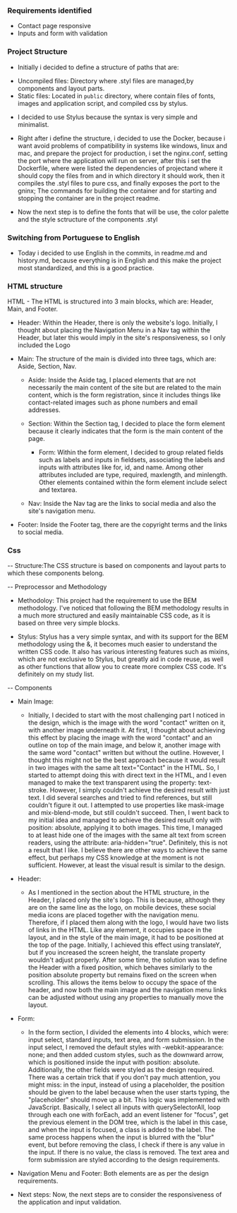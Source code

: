 ### Requirements identified

- Contact page responsive
- Inputs and form with validation

### Project Structure

- Initially i decided to define a structure of paths that are:

* Uncompiled files: Directory where .styl files are managed,by components and layout parts.
* Static files: Located in `public` directory, where contain files of fonts, images and application script, and compiled css by stylus.

- I decided to use Stylus because the syntax is very simple and minimalist.

- Right after i define the structure, i decided to use the Docker, because i want avoid problems of compatibility in systems like windows, linux and mac, and prepare the project for production, i set the nginx.conf, setting the port where the application will run on server, after this i set the Dockerfile, where were listed the dependencies of projectand where it should copy the files from and in which directory it should work, then it compiles the .styl files to pure css, and finally exposes the port to the gninx; The commands for building the container and for starting and stopping the container are in the project readme.

- Now the next step is to define the fonts that will be use, the color palette and the style sctructure of the components .styl

### Switching from Portuguese to English

- Today i decided to use English in the commits, in readme.md and history.md, because everything is in English and this make the project most standardized, and this is a good practice.

### HTML structure

HTML - The HTML is structured into 3 main blocks, which are: Header, Main, and Footer.

- Header: Within the Header, there is only the website's logo. Initially, I thought about placing the Navigation Menu in a Nav tag within the Header, but later this would imply in the site's responsiveness, so I only included the Logo

- Main: The structure of the main is divided into three tags, which are: Aside, Section, Nav.

  - Aside: Inside the Aside tag, I placed elements that are not necessarily the main content of the site but are related to the main content, which is the form registration, since it includes things like contact-related images such as phone numbers and email addresses.

  - Section: Within the Section tag, I decided to place the form element because it clearly indicates that the form is the main content of the page.

    - Form: Within the form element, I decided to group related fields such as labels and inputs in fieldsets, associating the labels and inputs with attributes like for, id, and name. Among other attributes included are type, required, maxlength, and minlength. Other elements contained within the form element include select and textarea.

  - Nav:
    Inside the Nav tag are the links to social media and also the site's navigation menu.

- Footer:
  Inside the Footer tag, there are the copyright terms and the links to social media.

### Css

-- Structure:The CSS structure is based on components and layout parts to which these components belong.

-- Preprocessor and Methodology

- Methodoloy:
  This project had the requirement to use the BEM methodology. I've noticed that following the BEM methodology results in a much more structured and easily maintainable CSS code, as it is based on three very simple blocks.

- Stylus:
  Stylus has a very simple syntax, and with its support for the BEM methodology using the &, it becomes much easier to understand the written CSS code. It also has various interesting features such as mixins, which are not exclusive to Stylus, but greatly aid in code reuse, as well as other functions that allow you to create more complex CSS code. It's definitely on my study list.

-- Components

- Main Image:

  * Initially, I decided to start with the most challenging part I noticed in the design, which is the image with the word "contact" written on it, with another image underneath it. At first, I thought about achieving this effect by placing the image with the word "contact" and an outline on top of the main image, and below it, another image with the same word "contact" written but without the outline. However, I thought this might not be the best approach because it would result in two images with the same alt text="Contact" in the HTML. So, I started to attempt doing this with direct text in the HTML, and I even managed to make the text transparent using the property: text-stroke. However, I simply couldn't achieve the desired result with just text. I did several searches and tried to find references, but still couldn't figure it out. I attempted to use properties like mask-image and mix-blend-mode, but still couldn't succeed. Then, I went back to my initial idea and managed to achieve the desired result only with position: absolute, applying it to both images. This time, I managed to at least hide one of the images with the same alt text from screen readers, using the attribute: aria-hidden="true". Definitely, this is not a result that I like. I believe there are other ways to achieve the same effect, but perhaps my CSS knowledge at the moment is not sufficient. However, at least the visual result is similar to the design.

- Header:
   * As I mentioned in the section about the HTML structure, in the Header, I placed only the site's logo. This is because, although they are on the same line as the logo, on mobile devices, these social media icons are placed together with the navigation menu. Therefore, if I placed them along with the logo, I would have two lists of links in the HTML. Like any element, it occupies space in the layout, and in the style of the main image, it had to be positioned at the top of the page. Initially, I achieved this effect using translateY, but if you increased the screen height, the translate property wouldn't adjust properly. After some time, the solution was to define the Header with a fixed position, which behaves similarly to the position absolute property but remains fixed on the screen when scrolling. This allows the items below to occupy the space of the header, and now both the main image and the navigation menu links can be adjusted without using any properties to manually move the layout.

- Form: 
    * In the form section, I divided the elements into 4 blocks, which were: input select, standard inputs, text area, and form submission. In the input select, I removed the default styles with -webkit-appearance: none; and then added custom styles, such as the downward arrow, which is positioned inside the input with position: absolute. Additionally, the other fields were styled as the design required. There was a certain trick that if you don't pay much attention, you might miss: in the input, instead of using a placeholder, the position should be given to the label because when the user starts typing, the "placeholder" should move up a bit. This logic was implemented with JavaScript. Basically, I select all inputs with querySelectorAll, loop through each one with forEach, add an event listener for "focus", get the previous element in the DOM tree, which is the label in this case, and when the input is focused, a class is added to the label. The same process happens when the input is blurred with the "blur" event, but before removing the class, I check if there is any value in the input. If there is no value, the class is removed. The text area and form submission are styled according to the design requirements.

- Navigation Menu and Footer: Both elements are as per the design requirements.

- Next steps: Now, the next steps are to consider the responsiveness of the application and input validation.

